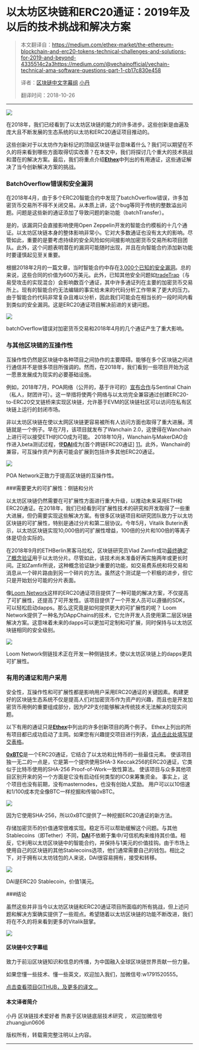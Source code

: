 # 以太坊区块链和ERC20通证：2019年及以后的技术挑战和解决方案

> 本文翻译自：https://medium.com/ethex-market/the-ethereum-blockchain-and-erc20-tokens-technical-challenges-and-solutions-for-2019-and-beyond-4335514c2a3https://medium.com/@vechainofficial/vechain-technical-ama-software-questions-part-1-cb17c830e458
> 
> 译者：[区块链中文字幕组](https://github.com/BlockchainTranslator/EOS) [小丹](https://github.com/zhuangjun)
> 
> 翻译时间：2018-10-26

----------------------------------------------------


![][2]

在2018年，我们已经看到了以太坊区块链的能力的许多进步。这些创新是由遍及庞大且不断发展的生态系统的以太坊和ERC20通证项目推动的。

这些创新对于以太坊作为新标记的顶级区块链平台意味着什么？我们可以期望在不久的将来看到哪些方面取得切实改善？在本文中，我们将探讨几个重大的技术挑战和潜在的解决方案。最后，我们将重点介绍[**Ethex**][3]中列出的有用通证，这些通证解决了当今创新解决方案的挑战。

### **BatchOverflow错误和安全漏洞**

在2018年4月，由于多个ERC20智能合约中发现了batchOverflow错误，许多加密货币交易所不得不关闭交易。从本质上讲，这个bug等同于传统的整数溢出问题。问题是这些新的通证添加了导致问题的新功能（batchTransfer）。

是的，该漏洞只会直接影响使用Open Zeppelin开发的智能合约模板的十几个通证。以太坊区块链本身的整体影响非常小。它对大多数通证也没有太大的影响。尽管如此，重要的是要考虑持续的安全风险如何间接影响加密货币交易所和项目团队。此外，这个问题表明潜在的漏洞可能随时出现，并且在向智能合约添加新功能时要谨慎起见至关重要。

根据2018年2月的一篇文章，当时智能合约中存在[3,000个已知的安全漏洞][4]。总的来说，这些合同的价值为600万美元。此外，已知其他安全问题如[tradeTrap][5]（与易受攻击的实现混合）会影响数百个通证，其中许多通证列在主要的加密货币交易所上。现有的智能合约无法编辑的事实给未来的代码分析工作带来了更大的压力。由于智能合约代码非常复杂且难以分析，因此我们可能会在相当长的一段时间内看到类似的安全漏洞。这是ERC20通证项目解决前进的关键问题。

![][8]

batchOverflow错误对加密货币交易和2018年4月的几个通证产生了重大影响。

### **与其他区块链的互操作性**

互操作性仍然是区块链中各种项目之间协作的主要障碍。能够在多个区块链之间进行通信并不是很多项目所强调的。然而，在2018年，我们看到一些项目开始为这一愿景发展成为现实的必要基础设施。

例如，2018年7月，POA网络（公开的，基于许可的）[宣布合作][9]与Sentinal Chain（私人，财团许可）。这一举措将使两个网络与以太坊完全兼容通过创建ERC20-to-ERC20交叉链桥来实现区块链，允许基于EVM的区块链社区可以访问在私有区块链上运行的封闭市场。

非以太坊区块链在使以太网区块链更容易被所有人访问方面也取得了重大进展。湾链就是一个例子。早在7月，该项目就发布了Wanchain 2.0，这使得在Wanchain上进行可以接受ETH的ICO成为可能。 2018年10月，Wanchain与MakerDAO合作进入beta测试过程，使[**DAI**][10]成为[首个跨链ERC20通证] [11]。此外，Wanchain的兼容，可互操作资产列表可能会扩展到包括许多其他ERC20通证。

![][13]

POA Network正致力于提高区块链的互操作性。

###需要更大的可扩展性：侧链和分片

以太坊区块链仍然需要在可扩展性方面进行重大升级，以推动未来采用ETH和ERC20通证。在2018年，我们已经看到可扩展性技术的研究和开发取得了一些重大进展，但仍需要实现这些解决方案。有很多区块链项目和研究团队致力于以太坊区块链的可扩展性，特别是通过分片和第二层协议。今年5月，Vitalik Buterin表示，以太坊区块链实现10,000倍的可扩展性增益，100倍的分片和100倍的等离子体是切合实际的。

在2018年9月的ETHBerlin黑客马拉松，区块链研究员Vlad Zamfir成功[最终确定了概念验证][14]用于以太坊分片。尽管如此，该技术尚未准备好再实施两年或更长时间。正如Zamfir所说，这种概念验证缺少重要的功能，如交易费系统和将交易和消息从一个碎片路由到另一个碎片的方法。虽然这个测试是一个积极的进步，但它只是开始划分可能的分片表面。

像[Loom Network][15]这样的ERC20通证项目提供了一种可能的解决方案，不仅提高了可扩展性，还提高了可开发性。该项目提供了一个开发人员可以遵循的SDK，可以轻松启动dapps。那么这究竟是如何提供更大的可扩展性的呢？ Loom Network提供了一种名为DAppChains的技术，它允许开发人员使用第二层区块链解决方案。这意味着未来的dapps可以更加可定制和可扩展，同时保持与以太坊区块链相同的安全级别。

![][17]

Loom Network侧链技术正在开发一种侧链技术，使以太坊区块链上的dapps更具可扩展性。

### **有用的通证和用户采用**

安全性，互操作性和可扩展性都是影响用户采用ERC20通证的关键因素。构建更好的区块链生态系统不仅是提高人们对加密货币作为资产的兴趣，而且也是开发加密货币用例的重要组成部分，因为P2P支付能够解决传统技术无法解决的现实问题。

以下有用的通证只是[**Ethex**][3]中列出的许多创新项目的两个例子。 Ethex上列出的所有项目都已成功启动了主网。如果您有兴趣提交项目进行列表，[请点击此处填写提交表格][18]。


[**0xBTC**][19]是一个ERC20通证，它结合了以太坊和比特币的一些最佳元素。 使该项目独一无二的一点是，它是第一个提供使用SHA-3 Keccak256的ERC20通证，它类似于比特币使用的SHA-256 Proof-of-Work一致性算法。 使该项目与众多其他项目区别开来的另一个方面是它没有启动任何类型的ICO来筹集资金。 事实上，这个项目也没有前期，没有masternodes，也没有创始人奖励。 用户可以以10倍速和1/100成本完全像BTC一样挖掘和传输0xBTC。

![][21]

因为它使用SHA-256，所以0xBTC提供了一种挖掘ERC20通证的新方法。

存储加密货币的价值通常很难实现。稳定币可以帮助缓解这个问题。与其他Stablecoins（即Tether）不同，[**DAI**][10]不依赖于集中/可信机构来维持其价值。相反，它利用以太坊区块链中的智能合约，并保持与1美元的价值挂钩。由于市场上使用自己的区块链的其他Stablecoins选项，他们通常需要自己的钱包。相比之下，对于拥有以太坊钱包的人来说，DAI很容易拥有，接受和转移。

![][23]

DAI是ERC20 Stablecoin，价值1美元。

###结论

虽然这些并非当今以太坊区块链和ERC20通证项目所面临的所有挑战，但上述问题和解决方案确实提供了一些观点。希望随着以太坊区块链的功能不断改进，我们将在不久的将来看到更多的Vitalik鼓掌。

![][25]

[1]: https://cdn-images-1.medium.com/freeze/max/75/1*4J-8u-MjNiqlw4RKL3o2ng.png?q=20
[2]: https://cdn-images-1.medium.com/max/2000/1*4J-8u-MjNiqlw4RKL3o2ng.png
[3]: https://ethex.market/
[4]: https://motherboard.vice.com/en_us/article/8xddka/millions-of-dollars-in-ethereum-are-vulnerable-to-hackers-right-now-smart-contract-bugs
[5]: https://medium.com/@peckshield/highly-manipulatable-erc20-tokens-identified-in-multiple-top-exchanges-including-binance-d158deab4b9a
[6]: https://cdn-images-1.medium.com/freeze/max/75/1*zWaLQYAGmb095e2l1NOABw.jpeg?q=20
[7]: https://medium.com/ethex-market/undefined
[8]: https://cdn-images-1.medium.com/max/2000/1*zWaLQYAGmb095e2l1NOABw.jpeg
[9]: https://medium.com/poa-network/sentinel-chain-and-poa-network-form-strategic-partnership-for-joint-development-of-erc20-to-erc20-704b4ece21ec
[10]: https://ethex.market/#DAI
[11]: https://medium.com/wanchain-foundation/https-medium-com-wanchain-foundation-makerdao-dai-on-wanchain-727b0b95df19
[12]: https://cdn-images-1.medium.com/freeze/max/75/1*foFd6M_XbWJmYgBCJmXDFQ.png?q=20
[13]: https://cdn-images-1.medium.com/max/2000/1*foFd6M_XbWJmYgBCJmXDFQ.png
[14]: https://www.coindesk.com/ethereums-vlad-zamfir-claims-breakthrough-in-blockchain-sharding/
[15]: https://loomx.io/
[16]: https://cdn-images-1.medium.com/freeze/max/75/1*O4FmbhHmU1_YyO2pcYZs3A.gif?q=20
[17]: https://cdn-images-1.medium.com/max/2000/1*O4FmbhHmU1_YyO2pcYZs3A.gif
[18]: https://docs.google.com/forms/d/1CJ42rFQVfTtkgW_6oLwUXQy-Hx0VnDwbZP9e1ZyIFtk/viewform?edit_requested=true
[19]: https://ethex.market/#0xbtc
[20]: https://cdn-images-1.medium.com/freeze/max/75/1*l3WfYNxjo4a34_qrTnQ-vw.gif?q=20
[21]: https://cdn-images-1.medium.com/max/2000/1*l3WfYNxjo4a34_qrTnQ-vw.gif
[22]: https://cdn-images-1.medium.com/freeze/max/75/1*Dp4qpjqC_yFuQ6jczHOkbA.png?q=20
[23]: https://cdn-images-1.medium.com/max/2000/1*Dp4qpjqC_yFuQ6jczHOkbA.png
[24]: https://cdn-images-1.medium.com/freeze/max/75/1*iulXWRTkLA2f3viTfN6lag.gif?q=20
[25]: https://cdn-images-1.medium.com/max/2000/1*iulXWRTkLA2f3viTfN6lag.gif



#### 区块链中文字幕组

致力于前沿区块链知识和信息的传播，为中国融入全球区块链世界贡献一份力量。

如果您懂一些技术、懂一些英文，欢迎加入我们，加微信号:w1791520555。

[点击查看项目GITHUB，及更多的译文...](https://github.com/BlockchainTranslator/EOS)

#### 本文译者简介

小丹 区块链技术爱好者  热衷于区块链底层技术研究 ， 欢迎加微信号 zhuangjun0606

版权所有，转载需完整注明以上内容。

----------------------------------------------------